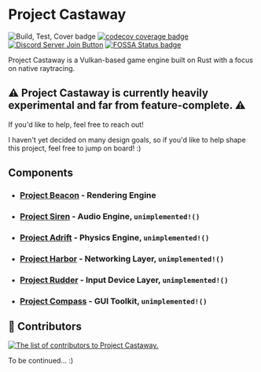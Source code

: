 # Project Castaway

![Build, Test, Cover badge](https://github.com/ABitOff/project-castaway/actions/workflows/rust.yml/badge.svg) [![codecov coverage badge](https://codecov.io/gh/ABitOff/project-castaway/graph/badge.svg?token=QTIQRMGM8K)](https://codecov.io/gh/ABitOff/project-castaway) [![Discord Server Join Button](https://dcbadge.vercel.app/api/server/eRxSmhaxv4?style=flat&compact=true)](https://discord.gg/eRxSmhaxv4) [![FOSSA Status badge](https://app.fossa.com/api/projects/git%2Bgithub.com%2FABitOff%2Fproject-castaway.svg?type=small)](https://app.fossa.com/projects/git%2Bgithub.com%2FABitOff%2Fproject-castaway?ref=badge_small)

Project Castaway is a Vulkan-based game engine built on Rust with a focus on native raytracing.

## :warning: **Project Castaway is currently heavily experimental and far from feature-complete.** :warning:

If you'd like to help, feel free to reach out!

I haven't yet decided on many design goals, so if you'd like to help shape this project, feel free to jump on board! :)

## Components

- ### [Project Beacon](workspace/project-beacon/) - Rendering Engine
- ### [Project Siren](workspace/project-siren/) - Audio Engine, `unimplemented!()`
- ### [Project Adrift](workspace/project-adrift/) - Physics Engine, `unimplemented!()`
- ### [Project Harbor](workspace/project-harbor/) - Networking Layer, `unimplemented!()`
- ### [Project Rudder](workspace/project-rudder/) - Input Device Layer, `unimplemented!()`
- ### [Project Compass](workspace/project-compass/) - GUI Toolkit, `unimplemented!()`

## :muscle: Contributors

[![The list of contributors to Project Castaway.](https://contrib.rocks/image?repo=ABitOff/project-castaway)](https://github.com/ABitOff/project-castaway/graphs/contributors)

To be continued... :)
